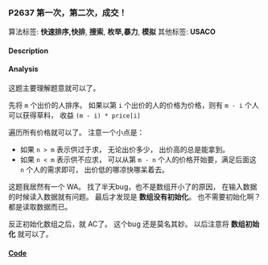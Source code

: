 ### P2637 第一次，第二次，成交！

算法标签: **快速排序,快排**, **搜索**, **枚举,暴力**, **模拟**
其他标签: **USACO**


#### Description





#### Analysis

这题主要理解题意就可以了。

先将 `m` 个出价的人排序。 如果以第 `i` 个出价的人的价格为价格，则有 `m - i` 个人可以获得草料， 收益 `(m - i) * price[i]`

遍历所有价格就可以了。 注意一个小点是：

- 如果 `n > m` 表示供过于求， 无论出价多少， 出价高的总是能拿到。
- 如果 `n < m` 表示供不应求， 可以从第 `m - n` 个人的价格开始要，满足后面这 `n` 个人的需求即可， 出价低的哪凉快哪呆着去。


这题我居然有一个 WA。 找了半天bug，也不是数组开小了的原因， 在输入数据的时候读入数据就有问题。 最后才发现是 **数组没有初始化**。 也不需要初始化啊？ 都是读取数据而已。

反正初始化数组之后，就 AC了。 这个bug 还是莫名其妙。 以后注意将 **数组初始化** 就可以了。

#### [Code](../cpp/p2637.cpp)
